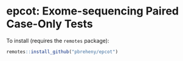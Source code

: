 # epcot: Exome-sequencing Paired Case-Only Tests

To install (requires the `remotes` package):

```r
remotes::install_github("pbreheny/epcot")
```
